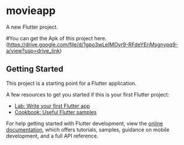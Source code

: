 # movieapp

A new Flutter project.


#You can get the Apk of this project here.
(https://drive.google.com/file/d/1gpo3wLeIMOyr9-RFdeYErjMsgnypq9-a/view?usp=drive_link)

## Getting Started

This project is a starting point for a Flutter application.

A few resources to get you started if this is your first Flutter project:

- [Lab: Write your first Flutter app](https://docs.flutter.dev/get-started/codelab)
- [Cookbook: Useful Flutter samples](https://docs.flutter.dev/cookbook)

For help getting started with Flutter development, view the
[online documentation](https://docs.flutter.dev/), which offers tutorials,
samples, guidance on mobile development, and a full API reference.
